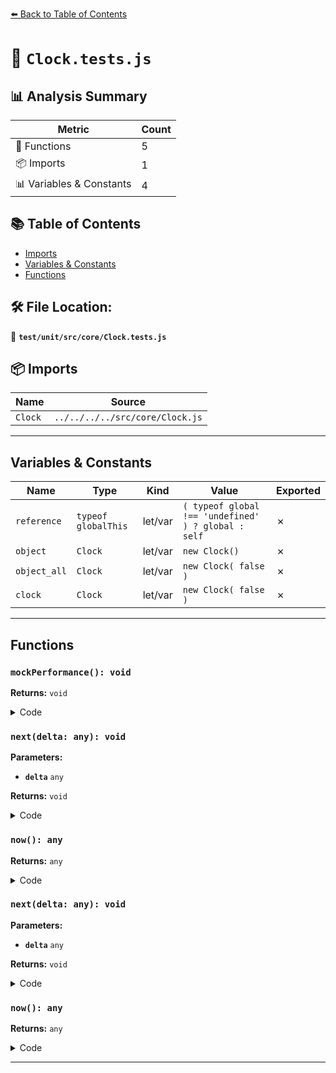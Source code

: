 [⬅️ Back to Table of Contents](../../../../index.md)

# 📄 `Clock.tests.js`

## 📊 Analysis Summary

| Metric | Count |
|--------|-------|
| 🔧 Functions | 5 |
| 📦 Imports | 1 |
| 📊 Variables & Constants | 4 |

## 📚 Table of Contents

- [Imports](#imports)
- [Variables & Constants](#variables-constants)
- [Functions](#functions)

## 🛠️ File Location:
📂 **`test/unit/src/core/Clock.tests.js`**

## 📦 Imports

| Name | Source |
|------|--------|
| `Clock` | `../../../../src/core/Clock.js` |


---

## Variables & Constants

| Name | Type | Kind | Value | Exported |
|------|------|------|-------|----------|
| `reference` | `typeof globalThis` | let/var | `( typeof global !== 'undefined' ) ? global : self` | ✗ |
| `object` | `Clock` | let/var | `new Clock()` | ✗ |
| `object_all` | `Clock` | let/var | `new Clock( false )` | ✗ |
| `clock` | `Clock` | let/var | `new Clock( false )` | ✗ |


---

## Functions

### `mockPerformance(): void`

**Returns:** `void`

<details><summary>Code</summary>

```typescript
function mockPerformance() {

			const reference = ( typeof global !== 'undefined' ) ? global : self;

			reference.performance = {
				deltaTime: 0,

				next: function ( delta ) {

					this.deltaTime += delta;

				},

				now: function () {

					return this.deltaTime;

				}

			};

		}
```
</details>

### `next(delta: any): void`

**Parameters:**

- **`delta`** `any`

**Returns:** `void`

<details><summary>Code</summary>

```typescript
function ( delta ) {

					this.deltaTime += delta;

				}
```
</details>

### `now(): any`

**Returns:** `any`

<details><summary>Code</summary>

```typescript
function () {

					return this.deltaTime;

				}
```
</details>

### `next(delta: any): void`

**Parameters:**

- **`delta`** `any`

**Returns:** `void`

<details><summary>Code</summary>

```typescript
function ( delta ) {

					this.deltaTime += delta;

				}
```
</details>

### `now(): any`

**Returns:** `any`

<details><summary>Code</summary>

```typescript
function () {

					return this.deltaTime;

				}
```
</details>


---